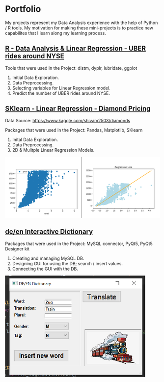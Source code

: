 # Portfolio
My projects represent my Data Analysis experience 
with the help of Python / R tools.
My motivation for making these mini-projects is to practice new
capabilites that I learn along my learning process.





## [R - Data Analysis & Linear Regression - UBER rides around NYSE](https://github.com/yts01/R---Predicting-UBER-Rides-around-NYSE)

Tools that were used in the Project: distm, dyplr, lubridate, ggplot

1. Initial Data Exploration.
2. Data Preprocessing.
3. Selecting variables for Linear Regression model.
4. Predict the number of UBER rides around NYSE.





## [SKlearn - Linear Regression - Diamond Pricing](https://github.com/yts01/Diamonds-Pricing---SKlearn)
Data Source: https://www.kaggle.com/shivam2503/diamonds

Packages that were used in the Project: Pandas, Matplotlib, SKlearn

1. Inital Data Exploration.
2. Data Preprocessing.
2. 2D & Mulitple Linear Regression Models.

![](/images/Capture.PNG)




## [de/en Interactive Dictionary](https://github.com/yts01/DE-EN-Interactive-Dictionary)

Packages that were used in the Project: MySQL connector, PyQt5, PyQt5 Designer kit

1. Creating and managing MySQL DB.
2. Designing GUI for using the DB; search / insert values.
3. Connecting the GUI with the DB.

![](/dict2.png)


